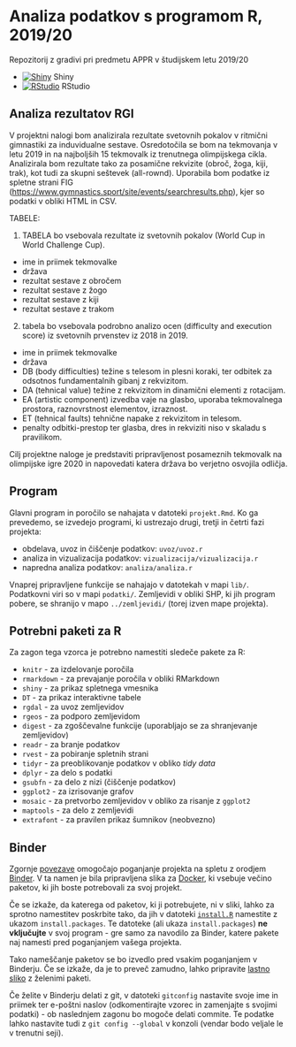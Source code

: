 # Analiza podatkov s programom R, 2019/20

Repozitorij z gradivi pri predmetu APPR v študijskem letu 2019/20

* [![Shiny](http://mybinder.org/badge.svg)](http://mybinder.org/v2/gh/jaanos/APPR-2019-20/master?urlpath=shiny/APPR-2019-20/projekt.Rmd) Shiny
* [![RStudio](http://mybinder.org/badge.svg)](http://mybinder.org/v2/gh/jaanos/APPR-2019-20/master?urlpath=rstudio) RStudio

## Analiza rezultatov RGI

V projektni nalogi bom analizirala rezultate svetovnih pokalov v ritmični gimnastiki za induvidualne sestave. Osredotočila se bom na tekmovanja v letu 2019 in na najboljših 15 tekmovalk iz trenutnega olimpijskega cikla. Analizirala bom rezultate tako za posamične rekvizite (obroč, žoga, kiji, trak), kot tudi za skupni seštevek (all-rownd). Uporabila bom podatke iz spletne strani FIG (https://www.gymnastics.sport/site/events/searchresults.php), kjer so podatki v obliki HTML in CSV. 

TABELE:
1. TABELA bo vsebovala rezultate iz svetovnih  pokalov (World Cup in World Challenge Cup).
  
  * ime in priimek tekmovalke
  * država
  * rezultat sestave z obročem
  * rezultat sestave z žogo
  * rezultat sestave z kiji
  * rezultat sestave  z trakom
  
2. tabela bo vsebovala podrobno analizo ocen (difficulty and execution score) iz svetovnih prvenstev iz 2018 in 2019.

  * ime in priimek tekmovalke
  * država
  * DB (body difficulties) težine s telesom in plesni koraki, ter odbitek za odsotnos fundamentalnih gibanj z rekvizitom.
  * DA (tehnical value) težine z rekvizitom in dinamični elementi z rotacijam.
  * EA (artistic component) izvedba vaje na glasbo, uporaba tekmovalnega prostora, raznovrstnost elementov, izraznost.
  * ET (tehnical faults) tehnične napake z rekvizitom in telesom.
  * penalty odbitki-prestop ter glasba, dres in rekviziti niso v skaladu s pravilikom.

Cilj projektne naloge je predstaviti pripravljenost posameznih tekmovalk na olimpijske igre 2020 in napovedati katera država bo verjetno osvojila odličja.





## Program

Glavni program in poročilo se nahajata v datoteki `projekt.Rmd`.
Ko ga prevedemo, se izvedejo programi, ki ustrezajo drugi, tretji in četrti fazi projekta:

* obdelava, uvoz in čiščenje podatkov: `uvoz/uvoz.r`
* analiza in vizualizacija podatkov: `vizualizacija/vizualizacija.r`
* napredna analiza podatkov: `analiza/analiza.r`

Vnaprej pripravljene funkcije se nahajajo v datotekah v mapi `lib/`.
Podatkovni viri so v mapi `podatki/`.
Zemljevidi v obliki SHP, ki jih program pobere,
se shranijo v mapo `../zemljevidi/` (torej izven mape projekta).

## Potrebni paketi za R

Za zagon tega vzorca je potrebno namestiti sledeče pakete za R:

* `knitr` - za izdelovanje poročila
* `rmarkdown` - za prevajanje poročila v obliki RMarkdown
* `shiny` - za prikaz spletnega vmesnika
* `DT` - za prikaz interaktivne tabele
* `rgdal` - za uvoz zemljevidov
* `rgeos` - za podporo zemljevidom
* `digest` - za zgoščevalne funkcije (uporabljajo se za shranjevanje zemljevidov)
* `readr` - za branje podatkov
* `rvest` - za pobiranje spletnih strani
* `tidyr` - za preoblikovanje podatkov v obliko *tidy data*
* `dplyr` - za delo s podatki
* `gsubfn` - za delo z nizi (čiščenje podatkov)
* `ggplot2` - za izrisovanje grafov
* `mosaic` - za pretvorbo zemljevidov v obliko za risanje z `ggplot2`
* `maptools` - za delo z zemljevidi
* `extrafont` - za pravilen prikaz šumnikov (neobvezno)

## Binder

Zgornje [povezave](#analiza-podatkov-s-programom-r-201819)
omogočajo poganjanje projekta na spletu z orodjem [Binder](https://mybinder.org/).
V ta namen je bila pripravljena slika za [Docker](https://www.docker.com/),
ki vsebuje večino paketov, ki jih boste potrebovali za svoj projekt.

Če se izkaže, da katerega od paketov, ki ji potrebujete, ni v sliki,
lahko za sprotno namestitev poskrbite tako,
da jih v datoteki [`install.R`](install.R) namestite z ukazom `install.packages`.
Te datoteke (ali ukaza `install.packages`) **ne vključujte** v svoj program -
gre samo za navodilo za Binder, katere pakete naj namesti pred poganjanjem vašega projekta.

Tako nameščanje paketov se bo izvedlo pred vsakim poganjanjem v Binderju.
Če se izkaže, da je to preveč zamudno,
lahko pripravite [lastno sliko](https://github.com/jaanos/APPR-docker) z želenimi paketi.

Če želite v Binderju delati z git,
v datoteki `gitconfig` nastavite svoje ime in priimek ter e-poštni naslov
(odkomentirajte vzorec in zamenjajte s svojimi podatki) -
ob naslednjem zagonu bo mogoče delati commite.
Te podatke lahko nastavite tudi z `git config --global` v konzoli
(vendar bodo veljale le v trenutni seji).
